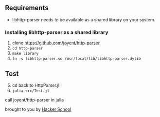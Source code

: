 ## Requirements

* libhttp-parser needs to be available as a shared library on your system.

### Installing libhttp-parser as a shared library

1. clone https://github.com/joyent/http-parser
2. `cd http-parser`
3. `make library`
4. `ln -s libhttp-parser.so /usr/local/lib/libhttp-parser.dylib`

## Test

5. cd back to HttpParser.jl
6. `julia src/Test.jl`

call joyent/http-parser in julia

brought to you by [Hacker School](http://www.hackerschool.com)
